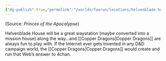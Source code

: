 ```yaml
---
{"dg-publish":true,"permalink":"/worlds/faerun/locations/helvenblade-house/"}
---
```




(Source: *Princes of the Apocalypse*)

Helvenblade House will be a great waystation (maybe converted into a mission house) along the way…and [[Copper Dragons\|Copper Dragons]] are always fun to play with. If the Internet ever gets invented in any D&D campaign world, the [[Copper Dragons\|Copper Dragons]] would create and run that Web’s answer to 4chan.
